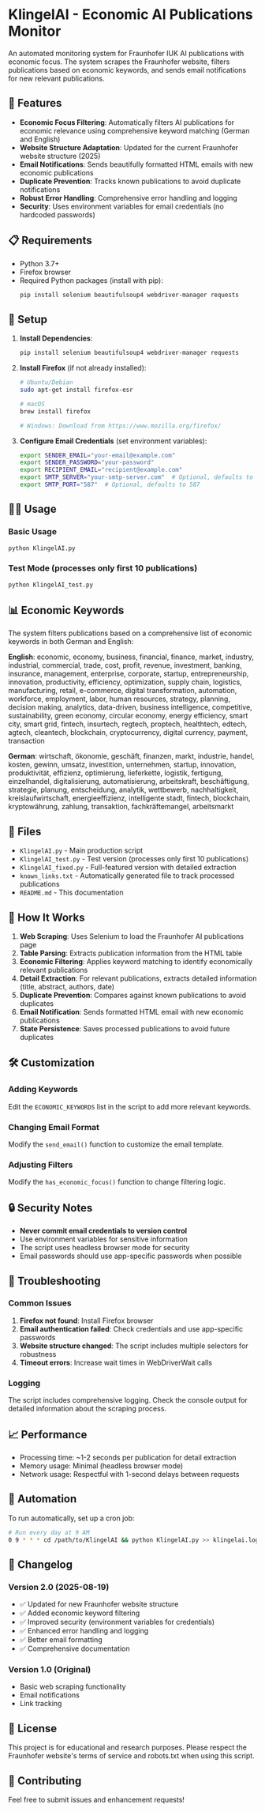 # KlingelAI - Economic AI Publications Monitor

An automated monitoring system for Fraunhofer IUK AI publications with economic focus. The system scrapes the Fraunhofer website, filters publications based on economic keywords, and sends email notifications for new relevant publications.

## 🚀 Features

- **Economic Focus Filtering**: Automatically filters AI publications for economic relevance using comprehensive keyword matching (German and English)
- **Website Structure Adaptation**: Updated for the current Fraunhofer website structure (2025)
- **Email Notifications**: Sends beautifully formatted HTML emails with new economic publications
- **Duplicate Prevention**: Tracks known publications to avoid duplicate notifications
- **Robust Error Handling**: Comprehensive error handling and logging
- **Security**: Uses environment variables for email credentials (no hardcoded passwords)

## 📋 Requirements

- Python 3.7+
- Firefox browser
- Required Python packages (install with pip):
  ```bash
  pip install selenium beautifulsoup4 webdriver-manager requests
  ```

## 🔧 Setup

1. **Install Dependencies**:
   ```bash
   pip install selenium beautifulsoup4 webdriver-manager requests
   ```

2. **Install Firefox** (if not already installed):
   ```bash
   # Ubuntu/Debian
   sudo apt-get install firefox-esr
   
   # macOS
   brew install firefox
   
   # Windows: Download from https://www.mozilla.org/firefox/
   ```

3. **Configure Email Credentials** (set environment variables):
   ```bash
   export SENDER_EMAIL="your-email@example.com"
   export SENDER_PASSWORD="your-password"
   export RECIPIENT_EMAIL="recipient@example.com"
   export SMTP_SERVER="your-smtp-server.com"  # Optional, defaults to owa.hs-ruhrwest.de
   export SMTP_PORT="587"  # Optional, defaults to 587
   ```

## 🏃‍♂️ Usage

### Basic Usage
```bash
python KlingelAI.py
```

### Test Mode (processes only first 10 publications)
```bash
python KlingelAI_test.py
```

## 📊 Economic Keywords

The system filters publications based on a comprehensive list of economic keywords in both German and English:

**English**: economic, economy, business, financial, finance, market, industry, industrial, commercial, trade, cost, profit, revenue, investment, banking, insurance, management, enterprise, corporate, startup, entrepreneurship, innovation, productivity, efficiency, optimization, supply chain, logistics, manufacturing, retail, e-commerce, digital transformation, automation, workforce, employment, labor, human resources, strategy, planning, decision making, analytics, data-driven, business intelligence, competitive, sustainability, green economy, circular economy, energy efficiency, smart city, smart grid, fintech, insurtech, regtech, proptech, healthtech, edtech, agtech, cleantech, blockchain, cryptocurrency, digital currency, payment, transaction

**German**: wirtschaft, ökonomie, geschäft, finanzen, markt, industrie, handel, kosten, gewinn, umsatz, investition, unternehmen, startup, innovation, produktivität, effizienz, optimierung, lieferkette, logistik, fertigung, einzelhandel, digitalisierung, automatisierung, arbeitskraft, beschäftigung, strategie, planung, entscheidung, analytik, wettbewerb, nachhaltigkeit, kreislaufwirtschaft, energieeffizienz, intelligente stadt, fintech, blockchain, kryptowährung, zahlung, transaktion, fachkräftemangel, arbeitsmarkt

## 📁 Files

- `KlingelAI.py` - Main production script
- `KlingelAI_test.py` - Test version (processes only first 10 publications)
- `KlingelAI_fixed.py` - Full-featured version with detailed extraction
- `known_links.txt` - Automatically generated file to track processed publications
- `README.md` - This documentation

## 🔄 How It Works

1. **Web Scraping**: Uses Selenium to load the Fraunhofer AI publications page
2. **Table Parsing**: Extracts publication information from the HTML table
3. **Economic Filtering**: Applies keyword matching to identify economically relevant publications
4. **Detail Extraction**: For relevant publications, extracts detailed information (title, abstract, authors, date)
5. **Duplicate Prevention**: Compares against known publications to avoid duplicates
6. **Email Notification**: Sends formatted HTML email with new economic publications
7. **State Persistence**: Saves processed publications to avoid future duplicates

## 🛠️ Customization

### Adding Keywords
Edit the `ECONOMIC_KEYWORDS` list in the script to add more relevant keywords.

### Changing Email Format
Modify the `send_email()` function to customize the email template.

### Adjusting Filters
Modify the `has_economic_focus()` function to change filtering logic.

## 🔒 Security Notes

- **Never commit email credentials to version control**
- Use environment variables for sensitive information
- The script uses headless browser mode for security
- Email passwords should use app-specific passwords when possible

## 🐛 Troubleshooting

### Common Issues

1. **Firefox not found**: Install Firefox browser
2. **Email authentication failed**: Check credentials and use app-specific passwords
3. **Website structure changed**: The script includes multiple selectors for robustness
4. **Timeout errors**: Increase wait times in WebDriverWait calls

### Logging
The script includes comprehensive logging. Check the console output for detailed information about the scraping process.

## 📈 Performance

- Processing time: ~1-2 seconds per publication for detail extraction
- Memory usage: Minimal (headless browser mode)
- Network usage: Respectful with 1-second delays between requests

## 🔄 Automation

To run automatically, set up a cron job:

```bash
# Run every day at 9 AM
0 9 * * * cd /path/to/KlingelAI && python KlingelAI.py >> klingelai.log 2>&1
```

## 📝 Changelog

### Version 2.0 (2025-08-19)
- ✅ Updated for new Fraunhofer website structure
- ✅ Added economic keyword filtering
- ✅ Improved security (environment variables for credentials)
- ✅ Enhanced error handling and logging
- ✅ Better email formatting
- ✅ Comprehensive documentation

### Version 1.0 (Original)
- Basic web scraping functionality
- Email notifications
- Link tracking

## 📄 License

This project is for educational and research purposes. Please respect the Fraunhofer website's terms of service and robots.txt when using this script.

## 🤝 Contributing

Feel free to submit issues and enhancement requests!